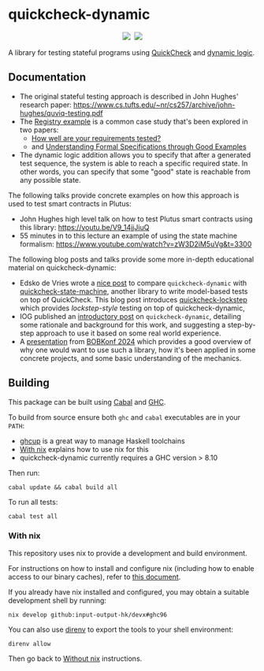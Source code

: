 # quickcheck-dynamic

<div align="center">
  <a href='https://github.com/input-output-hk/quickcheck-dynamic/actions'><img src="https://img.shields.io/github/actions/workflow/status/input-output-hk/quickcheck-dynamic/ci.yaml" /></a>&nbsp;
  <a href='https://hackage.haskell.org/package/quickcheck-dynamic/'><img src="https://img.shields.io/hackage/v/quickcheck-dynamic" /></a>
</div>

A library for testing stateful programs using [QuickCheck](https://hackage.haskell.org/package/QuickCheck) and [dynamic logic](https://en.wikipedia.org/wiki/Dynamic_logic_(modal_logic)).

## Documentation

* The original stateful testing approach is described in John Hughes' research paper: [https://www.cs.tufts.edu/~nr/cs257/archive/john-hughes/quviq-testing.pdf ](https://publications.lib.chalmers.se/records/fulltext/232550/local_232550.pdf)
* The [Registry example](https://github.com/input-output-hk/quickcheck-dynamic/blob/main/quickcheck-dynamic/test/Spec/DynamicLogic/RegistryModel.hs) is a common case study that's been explored in two papers:
  * [How well are your requirements tested?](https://publications.lib.chalmers.se/records/fulltext/232552/local_232552.pdf)
  * and [Understanding Formal Specifications through Good Examples](https://mengwangoxf.github.io/Papers/Erlang18.pdf)
* The dynamic logic addition allows you to specify that after a generated test sequence, the system is able to reach a specific required state. In other words, you can specify that some "good" state is reachable from any possible state.

The following talks provide concrete examples on how this approach is used to test smart contracts in Plutus:
* John Hughes high level talk on how to test Plutus smart contracts using this library: https://youtu.be/V9_14jjJiuQ
* 55 minutes in to this lecture an example of using the state machine formalism: https://www.youtube.com/watch?v=zW3D2iM5uVg&t=3300

The following blog posts and talks provide some more in-depth educational material on quickcheck-dynamic:
* Edsko de Vries wrote a [nice post](https://well-typed.com/blog/2022/09/lockstep-with-quickcheck-dynamic/) to compare `quickcheck-dynamic` with [quickcheck-state-machine](https://hackage.haskell.org/package/quickcheck-state-machine), another library to write model-based tests on top of QuickCheck. This blog post introduces [quickcheck-lockstep](https://github.com/well-typed/quickcheck-lockstep) which provides _lockstep-style_ testing on top of quickcheck-dynamic,
* IOG published an [introductory post](https://engineering.iog.io/2022-09-28-introduce-q-d) on `quickcheck-dynamic`, detailing some rationale and background for this work, and suggesting a step-by-step approach to use it based on some real world experience.
* A [presentation](https://abailly.github.io/slides/model-based-testing-with-quickcheck.html#/title-slide) from [BOBKonf 2024](https://bobkonf.de/2024/en/program.html) which provides a good overview of why one would want to use such a library, how it's been applied in some concrete projects, and some basic understanding of the mechanics.

## Building

This package can be built using [Cabal](https://www.haskell.org/cabal/) and [GHC](https://www.haskell.org/ghc/).

To build from source ensure both `ghc` and `cabal` executables are in your `PATH`:

  * [ghcup](https://www.haskell.org/ghcup/) is a great way to manage Haskell toolchains
  * [With nix](#with-nix) explains how to use nix for this
  * quickcheck-dynamic currently requires a GHC version > 8.10

Then run:
```
cabal update && cabal build all
```

To run all tests:
```
cabal test all
```

### With nix

This repository uses nix to provide a development and build environment.

For instructions on how to install and configure nix (including how to enable access to our binary caches), refer to [this document](https://github.com/input-output-hk/iogx/blob/main/doc/nix-setup-guide.md).

If you already have nix installed and configured, you may obtain a suitable development shell by running:
```
nix develop github:input-output-hk/devx#ghc96
```

You can also use [direnv](https://direnv.net/) to export the tools to your shell environment:
```
direnv allow
```

Then go back to [Without nix](#without-nix) instructions.
